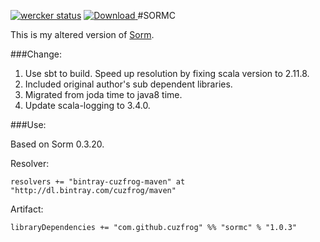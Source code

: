 [![wercker status](https://app.wercker.com/status/ecf1f72ff3e08c445b3667c3a06f3129/s/master "wercker status")](https://app.wercker.com/project/bykey/ecf1f72ff3e08c445b3667c3a06f3129)
[ ![Download](https://api.bintray.com/packages/cuzfrog/maven/sormc/images/download.svg) ](https://bintray.com/cuzfrog/maven/sormc/_latestVersion)
#SORMC

This is my altered version of [Sorm](http://sorm-framework.org/).

###Change:

1. Use sbt to build. Speed up resolution by fixing scala version to 2.11.8.
2. Included original author's sub dependent libraries.
3. Migrated from joda time to java8 time.
4. Update scala-logging to 3.4.0.

###Use:

Based on Sorm 0.3.20.

Resolver:

    resolvers += "bintray-cuzfrog-maven" at "http://dl.bintray.com/cuzfrog/maven"


Artifact:

    libraryDependencies += "com.github.cuzfrog" %% "sormc" % "1.0.3"


